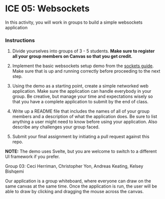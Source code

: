 # ICE 05: Websockets

In this activity, you will work in groups to build a simple websockets application

### Instructions

1. Divide yourselves into groups of 3 - 5 students. **Make sure to register all your group members on Canvas so that you get credit.**

2. Implement the basic websockets setup demo from the [sockets guide](https://github.com/jmcuneo/cs4241-guides/blob/master/using.sockets.md). Make sure that is up and running correctly before proceeding to the next step.

3. Using the demo as a starting point, create a simple networked web application. Make sure the application can handle everybody in your group. Be creative, but manage your time and expectations wisely so that you have a complete application to submit by the end of class.

4. Write up a README file that includes the names of all of your group members and a description of what the application does. Be sure to list anything a user might need to know before using your application. Also describe any challenges your group faced.

5. Submit your final assignment by initiating a pull request against this repo.

**NOTE:** The demo uses Svelte, but you are welcome to switch to a different UI framework if you prefer.


Group 03: Ceci Herriman, Christopher Yon, Andreas Keating, Kelsey Bishqemi

Our application is a group whiteboard, where everyone can draw on the same canvas at the same time. Once the application is run, the user will be able to draw by clicking and dragging the mouse across the canvas.